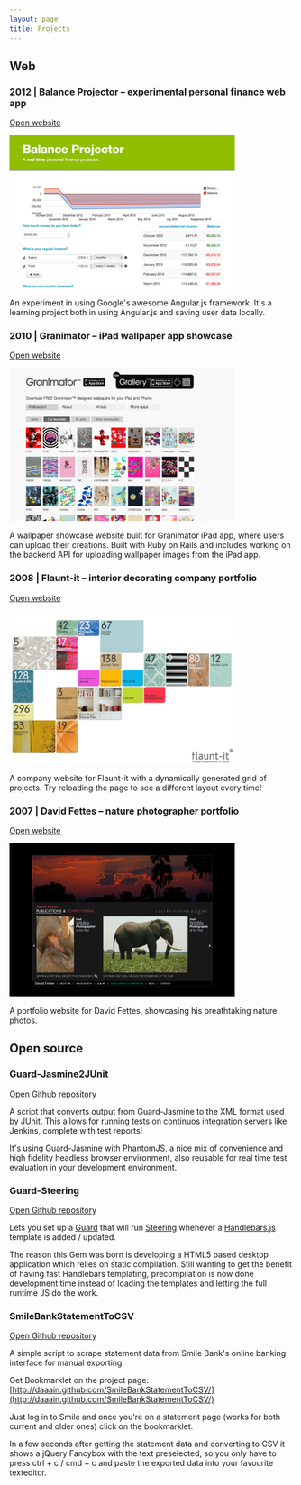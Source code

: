 ```yaml
---
layout: page
title: Projects
---
```

## Web

### 2012 | Balance Projector – experimental personal finance web app

[Open website](http://daaain.github.com/projector/app/index.html#/projector)

<img src="/images/projects/projector.jpg" width="400"></img>

An experiment in using Google's awesome Angular.js framework. It's a learning project both in using Angular.js and saving user data locally.

### 2010 | Granimator – iPad wallpaper app showcase

[Open website](http://granimator.com/)

<img src="/images/projects/granimator.jpg" width="400"></img>

A wallpaper showcase website built for Granimator iPad app, where users can upload their creations. Built with Ruby on Rails and includes working on the backend API for uploading wallpaper images from the iPad app.

### 2008 | Flaunt-it – interior decorating company portfolio

[Open website](/projects/flaunt-it/)

<img src="/images/projects/flaunt-it.jpg" width="400"></img>

A company website for Flaunt-it with a dynamically generated grid of projects. Try reloading the page to see a different layout every time!

### 2007 | David Fettes – nature photographer portfolio

[Open website](http://www.davidfettes.com/)

<img src="/images/projects/davidfettes.jpg" width="400"></img>

A portfolio website for David Fettes, showcasing his breathtaking nature photos.

## Open source

### Guard-Jasmine2JUnit

[Open Github repository](https://github.com/daaain/Guard-Jasmine2JUnit)

A script that converts output from Guard-Jasmine to the XML format used by JUnit. This allows for running tests on continuos integration servers like Jenkins, complete with test reports!

It's using Guard-Jasmine with PhantomJS, a nice mix of convenience and high fidelity headless browser environment, also reusable for real time test evaluation in your development environment.

### Guard-Steering

[Open Github repository](https://github.com/daaain/guard-steering)

Lets you set up a [Guard](https://github.com/guard/guard) that will run [Steering](https://github.com/pixeltrix/steering) whenever a [Handlebars.js](https://github.com/wycats/handlebars.js) template is added / updated.

The reason this Gem was born is developing a HTML5 based desktop application which relies on static compilation. Still wanting to get the benefit of having fast Handlebars templating, precompilation is now done development time instead of loading the templates and letting the full runtime JS do the work.

### SmileBankStatementToCSV

[Open Github repository](https://github.com/daaain/SmileBankStatementToCSV)

A simple script to scrape statement data from Smile Bank's online banking interface for manual exporting.

Get Bookmarklet on the project page: [http://daaain.github.com/SmileBankStatementToCSV/](http://daaain.github.com/SmileBankStatementToCSV/)

Just log in to Smile and once you're on a statement page (works for both current and older ones) click on the bookmarklet.

In a few seconds after getting the statement data and converting to CSV it shows a jQuery Fancybox with the text preselected, so you only have to press ctrl + c / cmd + c and paste the exported data into your favourite texteditor.